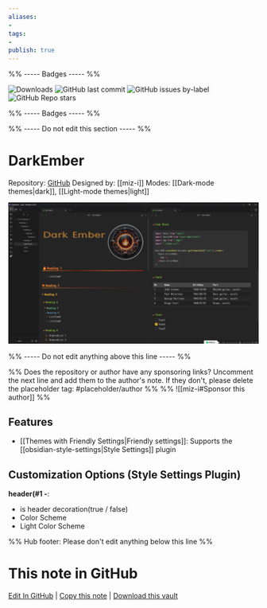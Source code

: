 ```yaml
---
aliases:
- 
tags: 
- 
publish: true
---
```


%% ----- Badges ----- %%

![Downloads](https://img.shields.io/badge/downloads-2702-573E7A?style=for-the-badge&logo=)
![GitHub last commit](https://img.shields.io/github/last-commit/miz-i/Obsidian-theme-DarkEmber?color=573E7A&label=last%20update&logo=github&style=for-the-badge)
![GitHub issues by-label](https://img.shields.io/github/issues/miz-i/Obsidian-theme-DarkEmber/help%20wanted?color=573E7A&logo=github&style=for-the-badge) 
![GitHub Repo stars](https://img.shields.io/github/stars/miz-i/Obsidian-theme-DarkEmber?color=573E7A&logo=github&style=for-the-badge)

%% ----- Badges ----- %%

%% ----- Do not edit this section ----- %%

# DarkEmber

Repository: [GitHub](https://github.com/miz-i/Obsidian-theme-DarkEmber)
Designed by: [[miz-i]]
Modes: [[Dark-mode themes|dark]], [[Light-mode themes|light]]



![screenshot](https://github.com/miz-i/Obsidian-theme-DarkEmber/raw/HEAD/images/screenshot.png)

%% ----- Do not edit anything above this line ----- %% 

%% Does the repository or author have any sponsoring links? Uncomment the next line and add them to the author's note. If they don't, please delete the placeholder tag: #placeholder/author %%
%% ![[miz-i#Sponsor this author]] %%


## Features

- [[Themes with Friendly Settings|Friendly settings]]: Supports the [[obsidian-style-settings|Style Settings]] plugin

## Customization Options (Style Settings Plugin) 

**header(#1 -**: 
- is header decoration(true / false)
- Color Scheme
- Light Color Scheme


%% Hub footer: Please don't edit anything below this line %%

# This note in GitHub

<span class="git-footer">[Edit In GitHub](https://github.dev/obsidian-community/obsidian-hub/blob/main/02%20-%20Community%20Expansions/02.05%20All%20Community%20Expansions/Themes/DarkEmber.md "git-hub-edit-note") | [Copy this note](https://raw.githubusercontent.com/obsidian-community/obsidian-hub/main/02%20-%20Community%20Expansions/02.05%20All%20Community%20Expansions/Themes/DarkEmber.md "git-hub-copy-note") | [Download this vault](https://github.com/obsidian-community/obsidian-hub/archive/refs/heads/main.zip "git-hub-download-vault") </span>

